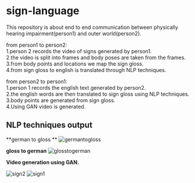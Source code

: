 # sign-language
This repository is about end to end communication between physically hearing impairment(person1) and outer world(person2).

from person1 to person2:
<br>
1.person 2 records the video of signs generated by person1.
<br>
2.the video is split into frames and body poses are taken from the frames. 
<br>
3.from body points and locations we map the sign gloss.
<br>
4.from sign gloss to english is translated through NLP techniques.

from person2 to person1:
<br>
1.person 1 records the english text generated by person2.
<br>
2.the english words are then translated to sign gloss using NLP techniques.
<br>
3.body points are generated from sign gloss.
<br>
4.Using  GAN video is generated.


## NLP techniques output

**german to gloss **
![germantogloss](https://user-images.githubusercontent.com/48018142/66399424-36fc1a80-e9fd-11e9-84a6-3f0a8017fd61.JPG)


**gloss to german**
![glosstogerman](https://user-images.githubusercontent.com/48018142/66399425-36fc1a80-e9fd-11e9-9f7d-4155823d8f64.JPG)


**Video generation using GAN.**



![sign2](https://user-images.githubusercontent.com/48018142/66250873-3f86f380-e766-11e9-8680-49925ccf8211.JPG)
![sign1](https://user-images.githubusercontent.com/48018142/66250887-562d4a80-e766-11e9-8295-183c7f104b6b.JPG)
